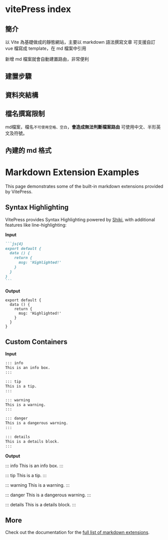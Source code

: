 # vitePress index

## 簡介
以 Vite 為基礎做成的靜態網站，主要以 markdown 語法撰寫文章
可支援自訂 vue 檔寫成 template，在 md 檔案中引用

新增 md 檔案就會自動建置路由，非常便利

## 建置步驟


## 資料夾結構

## 檔名撰寫限制

md檔案，檔名`不可使用空格、空白`，**會造成無法判斷檔案路由**
可使用中文、半形英文及符號。


## 內建的 md 格式

# Markdown Extension Examples

This page demonstrates some of the built-in markdown extensions provided by VitePress.

## Syntax Highlighting

VitePress provides Syntax Highlighting powered by [Shiki](https://github.com/shikijs/shiki), with additional features like line-highlighting:

**Input**

````md
```js{4}
export default {
  data () {
    return {
      msg: 'Highlighted!'
    }
  }
}
```
````

**Output**

```js{4}
export default {
  data () {
    return {
      msg: 'Highlighted!'
    }
  }
}
```

## Custom Containers

**Input**

```md
::: info
This is an info box.
:::

::: tip
This is a tip.
:::

::: warning
This is a warning.
:::

::: danger
This is a dangerous warning.
:::

::: details
This is a details block.
:::
```

**Output**

::: info
This is an info box.
:::

::: tip
This is a tip.
:::

::: warning
This is a warning.
:::

::: danger
This is a dangerous warning.
:::

::: details
This is a details block.
:::

## More

Check out the documentation for the [full list of markdown extensions](https://vitepress.dev/guide/markdown).
